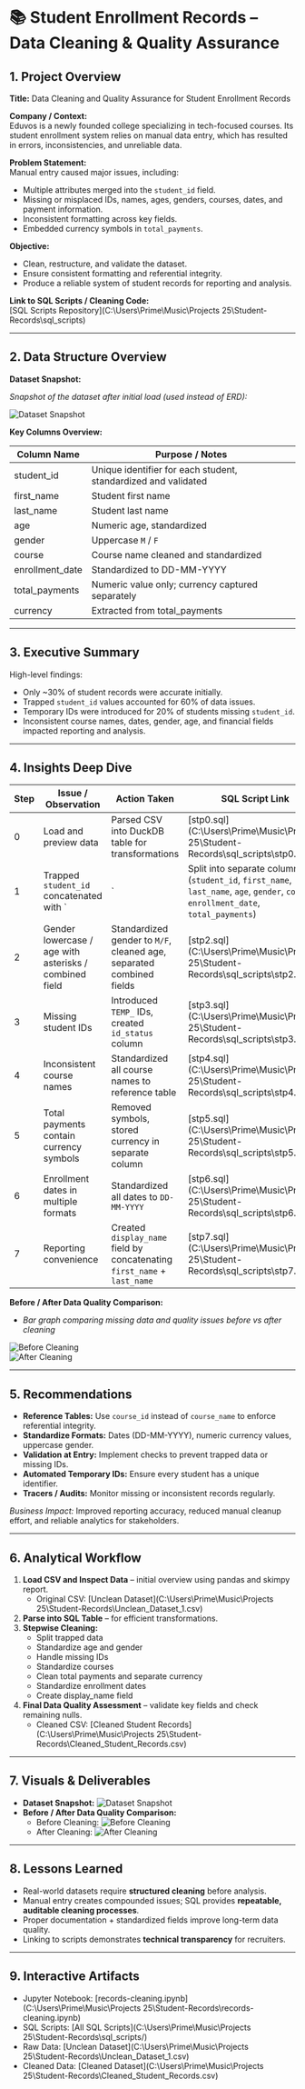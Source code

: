 # 📚 Student Enrollment Records – Data Cleaning & Quality Assurance

## 1. Project Overview

**Title:** Data Cleaning and Quality Assurance for Student Enrollment Records  

**Company / Context:**  
Eduvos is a newly founded college specializing in tech-focused courses. Its student enrollment system relies on manual data entry, which has resulted in errors, inconsistencies, and unreliable data.  

**Problem Statement:**  
Manual entry caused major issues, including:  
- Multiple attributes merged into the `student_id` field.  
- Missing or misplaced IDs, names, ages, genders, courses, dates, and payment information.  
- Inconsistent formatting across key fields.  
- Embedded currency symbols in `total_payments`.  

**Objective:**  
- Clean, restructure, and validate the dataset.  
- Ensure consistent formatting and referential integrity.  
- Produce a reliable system of student records for reporting and analysis.  

**Link to SQL Scripts / Cleaning Code:**  
[SQL Scripts Repository](C:\Users\Prime\Music\Projects 25\Student-Records\sql_scripts)

---

## 2. Data Structure Overview

**Dataset Snapshot:**  

*Snapshot of the dataset after initial load (used instead of ERD):*  

![Dataset Snapshot](./images/data_preview.png)

**Key Columns Overview:**

| Column Name        | Purpose / Notes                                     |
|-------------------|---------------------------------------------------|
| student_id         | Unique identifier for each student, standardized and validated |
| first_name         | Student first name                                 |
| last_name          | Student last name                                  |
| age                | Numeric age, standardized                          |
| gender             | Uppercase `M` / `F`                                |
| course             | Course name cleaned and standardized              |
| enrollment_date    | Standardized to DD-MM-YYYY                         |
| total_payments     | Numeric value only; currency captured separately  |
| currency           | Extracted from total_payments                      |

---

## 3. Executive Summary

High-level findings:  
- Only ~30% of student records were accurate initially.  
- Trapped `student_id` values accounted for 60% of data issues.  
- Temporary IDs were introduced for 20% of students missing `student_id`.  
- Inconsistent course names, dates, gender, age, and financial fields impacted reporting and analysis.  

---

## 4. Insights Deep Dive

| Step | Issue / Observation | Action Taken | SQL Script Link |
|------|------------------|-------------|----------------|
| 0    | Load and preview data | Parsed CSV into DuckDB table for transformations | [stp0.sql](C:\Users\Prime\Music\Projects 25\Student-Records\sql_scripts\stp0.sql) |
| 1    | Trapped `student_id` concatenated with `|` | Split into separate columns (`student_id`, `first_name`, `last_name`, `age`, `gender`, `course`, `enrollment_date`, `total_payments`) | [stp1.sql](C:\Users\Prime\Music\Projects 25\Student-Records\sql_scripts\stp1.sql) |
| 2    | Gender lowercase / age with asterisks / combined field | Standardized gender to `M/F`, cleaned age, separated combined fields | [stp2.sql](C:\Users\Prime\Music\Projects 25\Student-Records\sql_scripts\stp2.sql) |
| 3    | Missing student IDs | Introduced `TEMP_` IDs, created `id_status` column | [stp3.sql](C:\Users\Prime\Music\Projects 25\Student-Records\sql_scripts\stp3.sql) |
| 4    | Inconsistent course names | Standardized all course names to reference table | [stp4.sql](C:\Users\Prime\Music\Projects 25\Student-Records\sql_scripts\stp4.sql) |
| 5    | Total payments contain currency symbols | Removed symbols, stored currency in separate column | [stp5.sql](C:\Users\Prime\Music\Projects 25\Student-Records\sql_scripts\stp5.sql) |
| 6    | Enrollment dates in multiple formats | Standardized all dates to `DD-MM-YYYY` | [stp6.sql](C:\Users\Prime\Music\Projects 25\Student-Records\sql_scripts\stp6.sql) |
| 7    | Reporting convenience | Created `display_name` field by concatenating `first_name` + `last_name` | [stp7.sql](C:\Users\Prime\Music\Projects 25\Student-Records\sql_scripts\stp7.sql) |

**Before / After Data Quality Comparison:**  

- *Bar graph comparing missing data and quality issues before vs after cleaning*  

![Before Cleaning](./graphs/before_cleaning.png)  
![After Cleaning](./graphs/results.png)  

---

## 5. Recommendations

- **Reference Tables:** Use `course_id` instead of `course_name` to enforce referential integrity.  
- **Standardize Formats:** Dates (DD-MM-YYYY), numeric currency values, uppercase gender.  
- **Validation at Entry:** Implement checks to prevent trapped data or missing IDs.  
- **Automated Temporary IDs:** Ensure every student has a unique identifier.  
- **Tracers / Audits:** Monitor missing or inconsistent records regularly.  

*Business Impact:* Improved reporting accuracy, reduced manual cleanup effort, and reliable analytics for stakeholders.

---

## 6. Analytical Workflow

1. **Load CSV and Inspect Data** – initial overview using pandas and skimpy report.  
   - Original CSV: [Unclean Dataset](C:\Users\Prime\Music\Projects 25\Student-Records\Unclean_Dataset_1.csv)  
2. **Parse into SQL Table** – for efficient transformations.  
3. **Stepwise Cleaning:**  
   - Split trapped data  
   - Standardize age and gender  
   - Handle missing IDs  
   - Standardize courses  
   - Clean total payments and separate currency  
   - Standardize enrollment dates  
   - Create display_name field  
4. **Final Data Quality Assessment** – validate key fields and check remaining nulls.  
   - Cleaned CSV: [Cleaned Student Records](C:\Users\Prime\Music\Projects 25\Student-Records\Cleaned_Student_Records.csv)  

---

## 7. Visuals & Deliverables

- **Dataset Snapshot:** ![Dataset Snapshot](./images/data_preview.png)  
- **Before / After Data Quality Comparison:**  
  - Before Cleaning: ![Before Cleaning](./graphs/before_cleaning.png)  
  - After Cleaning: ![After Cleaning](./graphs/results.png)  

---

## 8. Lessons Learned

- Real-world datasets require **structured cleaning** before analysis.  
- Manual entry creates compounded issues; SQL provides **repeatable, auditable cleaning processes**.  
- Proper documentation + standardized fields improve long-term data quality.  
- Linking to scripts demonstrates **technical transparency** for recruiters.

---

## 9. Interactive Artifacts

- Jupyter Notebook: [records-cleaning.ipynb](C:\Users\Prime\Music\Projects 25\Student-Records\records-cleaning.ipynb)  
- SQL Scripts: [All SQL Scripts](C:\Users\Prime\Music\Projects 25\Student-Records\sql_scripts/)  
- Raw Data: [Unclean Dataset](C:\Users\Prime\Music\Projects 25\Student-Records\Unclean_Dataset_1.csv)  
- Cleaned Data: [Cleaned Dataset](C:\Users\Prime\Music\Projects 25\Student-Records\Cleaned_Student_Records.csv)
